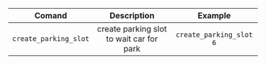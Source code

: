|            Comand             |           Description                     |               Example             |
| :---------------------------: | :---------------------------------------: | :-------------------------------: |
| `create_parking_slot`         | create parking slot to wait car for park  | `create_parking_slot 6`           |
